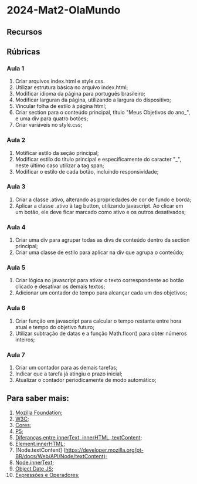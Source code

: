 # 2024-Mat2-OlaMundo

## Recursos

## Rúbricas

### Aula 1

1. Criar arquivos index.html e style.css.
1. Utilizar estrutura básica no arquivo index.html;
1. Modificar idioma da página para português brasileiro;
1. Modificar larguran da página, utilizando a largura do dispositivo;
1. Vincular folha de estilo à página html;
1. Criar section para o conteúdo principal, título "Meus Objetivos do ano_", e uma div para quatro botões;
1. Criar variáveis no style.css;

### Aula 2

1. Motificar estilo da seção principal;
1. Modificar estilo do título principal e especificamente do caracter "_", neste último caso utilizar a tag span;
1. Modificar o estilo de cada botão, incluindo responsividade;

### Aula 3

1. Criar a classe .ativo, alterando as propriedades de cor de fundo e borda;
1. Aplicar a classe .ativo à tag button, utilizando javascript. Ao clicar em um botão, ele deve ficar marcado como ativo e os outros desativados;

### Aula 4

1. Criar uma div para agrupar todas as divs de conteúdo dentro da section principal;
1. Criar uma classe de estilo para aplicar na div que agrupa o conteúdo;

### Aula 5

1. Criar lógica no javascript para ativar o texto correspondente ao botão clicado e desativar os demais textos;
1. Adicionar um contador de tempo para alcançar cada um dos objetivos;

### Aula 6

1. Criar função em javascript para calcular o tempo restante entre hora atual e tempo do objetivo futuro;
2. Utilizar subtração de datas e a função Math.floor() para obter números inteiros;

### Aula 7

1. Criar um contador para as demais tarefas;
2. Indicar que a tarefa já atingiu o prazo inicial;
3. Atualizar o contador periodicamente de modo automático;


## Para saber mais:

1. [Mozilla Foundation](https://developer.mozilla.org/pt-BR/docs/Web/HTML);
1. [W3C](https://www.w3.org/TR/2011/WD-html5-20110405/);
1. [Cores](https://www.w3schools.com/cssref/css_colors.php);
1. [P5](https://editor.p5js.org/);
1. [Diferanças entre innerText, innerHTML, textContent](https://www.w3schools.com/jsref/tryit.asp?filename=tryjsref_node_textcontent_innerhtml_innertext);
1. [Element.innerHTML](https://developer.mozilla.org/pt-BR/docs/Web/API/Element/innerHTML);
2. [Node.textContent] (https://developer.mozilla.org/pt-BR/docs/Web/API/Node/textContent);
3. [Node.innerText](https://developer.mozilla.org/pt-BR/docs/Web/API/HTMLElement/innerText);
4. [Object Date JS](https://developer.mozilla.org/pt-BR/docs/Web/JavaScript/Reference/Global_Objects/Date);
5. [Expressões e Operadores](https://developer.mozilla.org/pt-BR/docs/Web/JavaScript/Guide/Expressions_and_Operators);